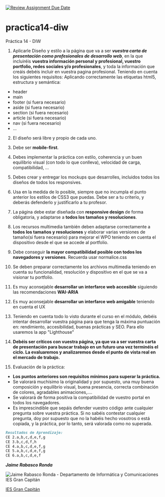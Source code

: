 [![Review Assignment Due Date](https://classroom.github.com/assets/deadline-readme-button-24ddc0f5d75046c5622901739e7c5dd533143b0c8e959d652212380cedb1ea36.svg)](https://classroom.github.com/a/atN97uOr)
# practica14-diw
Práctica 14 - DIW

1. Aplicarle Diseño y estilo a la página que va a ser ***vuestra carta de presentación como profesionales de desarrollo web***, en la que incluiréis **vuestra información personal y profesional, vuestro portfolio, redes sociales y/o profesionales**, y toda la información que creáis debéis incluir en vuestra pagina profesional. Teniendo en cuenta los siguientes requisitos:
Aplicando correctamente las etiquetas html5, estructura y semántica:
 - header
 - main
 - footer (si fuera necesario)
 - aside (si fuera necesario)
 - section (si fuera necesario)
 - article (si fuera necesario)
 - nav (si fuera necesario)
 - ...

2. El diseño será libre y propio de cada uno.
   
3. Debe ser **mobile-first**.
   
4. Debes implementar la práctica con estilo, coherencia y un buen equilibrio visual (con todo lo que conlleva), velocidad de carga, compatibilidad, ...
   
5. Debes crear y entregar los mockups que desarrolles, incluidos todos los diseños de todos los responsives.

6. Usa en la medida de lo posible, siempre que no incumpla el punto anterior los estilos de CSS3 que puedas. Debe ser a tu criterio, y deberás defenderlo y justificarlo a tu profesor.

7. La página debe estar diseñada con **responsive design** de forma obligatoria, y adaptarse a **todos los tamaños y resoluciones**.
   
8. Los recursos multimedia también deben adaptarse correctamente a **todos los tamaños y resoluciones** y elaborar varias versiones de tamaño(si fuera necesario) para mejorar el WPO teniendo en cuenta el dispositivo desde el que se accede al portfolio.

9. Debe conseguir **la mayor compatibilidad posible con todos los navegadores y versiones**. Recuerda usar normalice.css

10.  Se deben preparar correctamente los archivos multimedia teniendo en cuenta su funcionalidad, resolución y dispositivo en el que se va a visionar tu portfolio.
   
11. Es muy aconsejable **desarrollar un interfarce web accesible** siguiendo las recomendaciones **WAI-ARIA**
   
12. Es muy aconsejable **desarrollar un interfarce web amigable** teniendo en cuenta el UX

13. Teniendo en cuenta todo lo visto durante el curso en el módulo, debéis intentar desarrollar vuestra página para que tenga la máxima puntuación en: rendimiento, accesibilidad, buenas prácticas y SEO. Para ello usaremos la app "Lighthouse"

14. **Debéis ser críticos con vuestra página, ya que va a ser vuestra carta de presentación para buscar trabajo en un futuro una vez terminéis el ciclo. La evaluaremos y analizaremos desde el punto de vista real en el mercado de trabajo.**

15. Evaluación de la práctica:
 - **Los puntos anteriores son requisitos mínimos para superar la práctica.**
 - Se valorará muchísimo la originalidad y por supuesto, una muy buena composición y equilibrio visual, buena presencia, correcta combinación de colores, agradables animaciones,....
 - Se valorará de forma positiva la compatibilidad de vuestro portal en todos los navegadores.
 - Es imprescindible que sepáis defender vuestro código ante cualquier pregunta sobre vuestra práctica. Si no sabéis contestar cualquier pregunta, doy por supuesto que no la habéis hecho vosotros o está copiada, y la práctica, por lo tanto, será valorada como no superada.


```markdown
Resultados de Aprendizaje:
CE 2.a,b,c,d,e,f,g
CE 3.b,c,d,f,h
CE 4.a,b,c,d,e,f,g
CE 5.a,b,c,d,e,f,g
CE 6.a,b,c,d,e,f
```

___Jaime Rabasco Ronda___

![Jaime Rabasco Ronda - Departamento de Informática y Comunicaciones IES Gran Capitán](https://informatica.iesgrancapitan.org/wp-content/uploads/2021/12/signature_dpto_jaimerabasco.png)

[IES Gran Capitán](https://informatica.iesgrancapitan.org/)